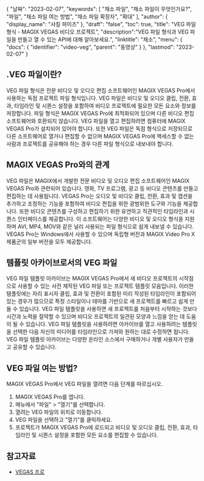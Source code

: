 {
"날짜": "2023-02-07",
  "keywords": [
"채소 파일",
"채소 파일이 무엇인가요?",
"파일",
"채소 파일 여는 방법",
"채소 파일 확장자",
"확대"
],
  "author": {
"display_name": "샤킬 파이즈"
},
"draft": "false",
"toc": true,
"title": "VEG 파일 형식 - MAGIX VEGAS 비디오 프로젝트",
  "description":"VEG 파일 형식과 VEG 파일을 만들고 열 수 있는 API에 대해 알아보세요.",
"linktitle": "채소",
  "menu": {
    "docs": {
      "identifier": "video-veg",
"parent": "동영상"
}
},
"lastmod": "2023-02-07"
}

## .VEG 파일이란?

VEG 파일 형식은 전문 비디오 및 오디오 편집 소프트웨어인 MAGIX VEGAS Pro에서 사용하는 독점 프로젝트 파일 형식입니다. VEG 파일은 비디오 및 오디오 클립, 전환, 효과, 타임라인 및 시퀀스 설정을 포함하여 비디오 프로젝트에 필요한 모든 요소와 정보를 저장합니다. 파일 형식은 MAGIX VEGAS Pro에 최적화되어 있으며 다른 비디오 편집 소프트웨어와 호환되지 않습니다. VEG 파일을 열고 편집하려면 컴퓨터에 MAGIX VEGAS Pro가 설치되어 있어야 합니다. 또한 VEG 파일은 독점 형식으로 저장되므로 다른 소프트웨어로 열거나 편집할 수 없으며 MAGIX VEGAS Pro에 액세스할 수 없는 사람과 프로젝트를 공유해야 하는 경우 다른 파일 형식으로 내보내야 합니다.

## MAGIX VEGAS Pro와의 관계

VEG 파일은 MAGIX에서 개발한 전문 비디오 및 오디오 편집 소프트웨어인 MAGIX VEGAS Pro와 관련되어 있습니다. 영화, TV 프로그램, 광고 등 비디오 콘텐츠를 만들고 편집하는 데 사용됩니다. VEGAS Pro는 오디오 및 비디오 클립, 전환, 효과 및 캡션을 추가하고 조정하는 기능을 포함하여 비디오 편집을 위한 광범위한 도구와 기능을 제공합니다. 또한 비디오 콘텐츠를 구성하고 편집하기 위한 유연하고 직관적인 타임라인과 시퀀스 인터페이스를 제공합니다. 이 소프트웨어는 다양한 비디오 및 오디오 형식을 지원하며 AVI, MP4, MOV와 같은 널리 사용되는 파일 형식으로 쉽게 내보낼 수 있습니다. VEGAS Pro는 Windows에서 사용할 수 있으며 독립형 버전과 MAGIX Video Pro X 제품군의 일부 버전을 모두 제공합니다.

## 템플릿 아카이브로서의 VEG 파일

VEG 파일 템플릿 아카이브는 MAGIX VEGAS Pro에서 새 비디오 프로젝트의 시작점으로 사용할 수 있는 사전 제작된 VEG 파일 또는 프로젝트 템플릿 모음입니다. 이러한 템플릿에는 자리 표시자 클립, 효과 및 전환이 포함된 미리 작성된 타임라인이 포함되어 있는 경우가 많으므로 특정 스타일이나 테마를 기반으로 새 프로젝트를 빠르고 쉽게 만들 수 있습니다. VEG 파일 템플릿을 사용하면 새 프로젝트를 처음부터 시작하는 것보다 시간과 노력을 절약할 수 있으며 비디오 프로젝트의 일관된 모양과 느낌을 얻는 데 도움이 될 수 있습니다. VEG 파일 템플릿을 사용하려면 아카이브를 열고 사용하려는 템플릿을 선택한 다음 자신의 미디어를 타임라인으로 가져와 원하는 대로 수정하면 됩니다. VEG 파일 템플릿 아카이브는 다양한 온라인 소스에서 구매하거나 개별 사용자가 만들고 공유할 수 있습니다.

## VEG 파일 여는 방법?

MAGIX VEGAS Pro에서 VEG 파일을 열려면 다음 단계를 따르십시오.

1. MAGIX VEGAS Pro를 엽니다.
2. 메뉴에서 "파일" > "열기"를 선택합니다.
3. 열려는 VEG 파일의 위치로 이동합니다.
4. VEG 파일을 선택하고 "열기"를 클릭하세요.
5. 프로젝트가 MAGIX VEGAS Pro에 로드되고 비디오 및 오디오 클립, 전환, 효과, 타임라인 및 시퀀스 설정을 포함한 모든 요소를 편집할 수 있습니다.

## 참고자료
* [VEGAS 프로](https://en.wikipedia.org/wiki/Vegas_Pro)


